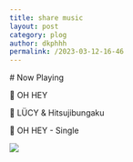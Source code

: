 ```yaml
---
title: share music
layout: post
category: plog
author: dkphhh
permalink: /2023-03-12-16-46
---
```

\# Now Playing 

🎵 OH HEY

🎤 LÜCY & Hitsujibungaku

💽 OH HEY - Single

![](https://cdn.jsdelivr.net/gh/dkphhh/img/imgformessage/20230312164410.jpg)
